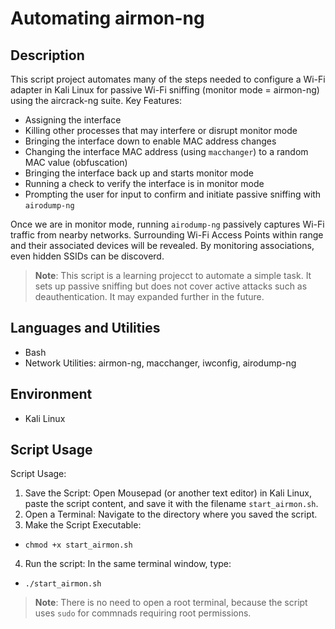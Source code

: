 # Automating airmon-ng

<!--[Here is the script](https://github.com/blaine-geiger/automate-airmon/blob/3ad9ea8e4f90689b05adba1e046b33a0443ecb06/start_airmon.sh)-->

## Description
This script project automates many of the steps needed to configure a Wi-Fi adapter in Kali Linux for passive Wi-Fi sniffing (monitor mode = airmon-ng) using the aircrack-ng suite.
Key Features:
- Assigning the interface
- Killing other processes that may interfere or disrupt monitor mode
- Bringing the interface down to enable MAC address changes
- Changing the interface MAC address (using `macchanger`) to a random MAC value (obfuscation)
- Bringing the interface back up and starts monitor mode
- Running a check to verify the interface is in monitor mode
- Prompting the user for input to confirm and initiate passive sniffing with `airodump-ng`

Once we are in monitor mode, running `airodump-ng` passively captures Wi-Fi traffic from nearby networks. Surrounding Wi-Fi Access Points within range and their associated devices will be revealed. By monitoring associations,
even hidden SSIDs can be discoverd.

> **Note**: This script is a learning projecct to automate a simple task. It sets up passive sniffing but does not cover active attacks such as deauthentication. It may expanded further in the future. 

## Languages and Utilities

- Bash
- Network Utilities: airmon-ng, macchanger, iwconfig, airodump-ng

## Environment

- Kali Linux

## Script Usage

Script Usage:
1. Save the Script: Open Mousepad (or another text editor) in Kali Linux, paste the script content, and save it with the filename `start_airmon.sh`.
2. Open a Terminal: Navigate to the directory where you saved the script.
3. Make the Script Executable:
 - `chmod +x start_airmon.sh`
4. Run the script: In the same terminal window, type:
 - `./start_airmon.sh`
> **Note**: There is no need to open a root terminal, because the script uses `sudo` for commnads requiring root permissions.


<!--
 ```diff
- text in red
+ text in green
! text in orange
# text in gray
@@ text in purple (and bold)@@
```
--!>
